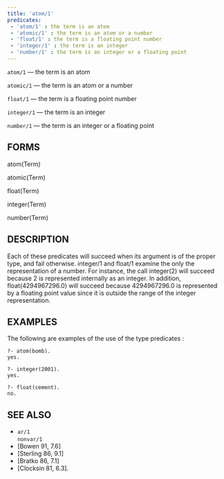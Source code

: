 ```yaml
---
title: 'atom/1'
predicates:
 - 'atom/1' : the term is an atom
 - 'atomic/1' : the term is an atom or a number
 - 'float/1' : the term is a floating point number
 - 'integer/1' : the term is an integer
 - 'number/1' : the term is an integer or a floating point
---
```

`atom/1` — the term is an atom

`atomic/1` — the term is an atom or a number

`float/1` — the term is a floating point number

`integer/1` — the term is an integer

`number/1` — the term is an integer or a floating point


## FORMS

atom(Term)

atomic(Term)

float(Term)

integer(Term)

number(Term)


## DESCRIPTION

Each of these predicates will succeed when its argument is of the proper type, and fail otherwise. integer/1 and float/1 examine the only the representation of a number. For instance, the call integer(2) will succeed because 2 is represented internally as an integer. In addition, float(4294967296.0) will succeed because 4294967296.0 is represented by a floating point value since it is outside the range of the integer representation.


## EXAMPLES

The following are examples of the use of the type predicates :

```
?- atom(bomb).
yes.
```

```
?- integer(2001).
yes.
```

```
?- float(cement).
no.
```


## SEE ALSO

- `ar/1`  
`nonvar/1`
- [Bowen 91, 7.6]
- [Sterling 86, 9.1]
- [Bratko 86, 7.1]
- [Clocksin 81, 6.3]. 
